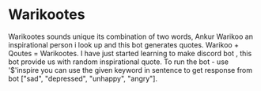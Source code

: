 # Warikootes
Warikootes sounds unique its combination of two words, Ankur Warikoo an inspirational person i look up and this bot generates quotes.
Warikoo + Qoutes = Warikootes.
I have just started learning to make discord bot , this bot provide us with random inspirational quote.
To run the bot - use '$'inspire
you can use the given keyword in sentence to get response from bot ["sad", "depressed", "unhappy", "angry"].

